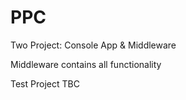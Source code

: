 # PPC

Two Project:
Console App & Middleware 

Middleware contains all functionality

Test Project
TBC
